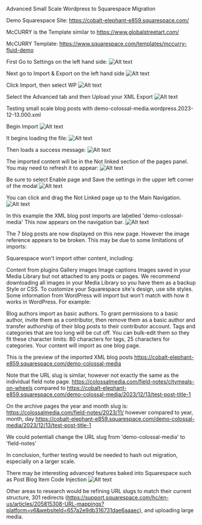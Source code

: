Advanced Small Scale Wordpress to Squarespace Migration

Demo Squarespace Site:
https://cobalt-elephant-e859.squarespace.com/

McCURRY is the Template similar to
https://www.globalstreetart.com/

McCURRY Template:
https://www.squarespace.com/templates/mccurry-fluid-demo

First Go to Settings on the left hand side:
![Alt text](image.png)

Next go to Import  & Export on the left hand side
![Alt text](image-1.png)

Click Import, then select WP
![Alt text](image-2.png)

Select the Advanced tab and then Upload your XML Export
![Alt text](image-3.png)

Testing small scale blog posts with demo-colossal-media.wordpress.2023-12-13.000.xml

Begin Import
![Alt text](image-4.png)

It begins loading the file:
![Alt text](image-5.png)

Then loads a success message:
![Alt text](image-6.png)

The imported content will be in the Not linked section of the pages panel. You may need to refresh it to appear:
![Alt text](image-7.png)

Be sure to select Enable page and Save the settings in the upper left corner of the modal
![Alt text](image-8.png)

You can click and drag the Not Linked page up to the Main Navigation.
![Alt text](image-9.png)

In this example the XML blog post imports are labelled 'demo-colossal-media'
This now appears on the navigation bar.
![Alt text](image-10.png)

The 7 blog posts are now displayed on this new page. However the image reference appears to be broken.
This may be due to some limitations of imports:

Squarespace won't import other content, including:

Content from plugins
Gallery images
Image captions
Images saved in your Media Library but not attached to any posts or pages. We recommend downloading all images in your Media Library so you have them as a backup
Style or CSS. To customize your Squarespace site's design, use site styles.
Some information from WordPress will import but won't match with how it works in WordPress. For example:

Blog authors import as basic authors. To grant permissions to a basic author, invite them as a contributor, then remove them as a basic author and transfer authorship of their blog posts to their contributor account.
Tags and categories that are too long will be cut off. You can bulk-edit them so they fit these character limits: 80 characters for tags, 25 characters for categories.
Your content will import as one blog page.

This is the preview of the imported XML blog posts
https://cobalt-elephant-e859.squarespace.com/demo-colossal-media


Note that the URL slug is similar, however not exactly the same as the individual field note page.
https://colossalmedia.com/field-notes/citymeals-on-wheels
compared to
https://cobalt-elephant-e859.squarespace.com/demo-colossal-media/2023/12/13/test-post-title-1

On the archive pages the year and month slug is:
https://colossalmedia.com/field-notes/2023/11/
however compared to year, month, day
https://cobalt-elephant-e859.squarespace.com/demo-colossal-media/2023/12/13/test-post-title-1

We could potentiall change the URL slug from
'demo-colossal-media' to 'field-notes'

In conclusion, further testing would be needed to hash out migration, especially on a larger scale.

There may be interesting advanced features baked into Squarespace such as Post Blog Item Code Injection
![Alt text](image-11.png)

Other areas to research would be refining URL slugs to match their current structure, 301 redirects (https://support.squarespace.com/hc/en-us/articles/205815308-URL-mappings?platform=v6&websiteId=657a2e9db316731dae6aaaec), and uploading large media.